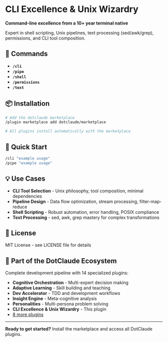 # CLI Excellence & Unix Wizardry

**Command-line excellence from a 10+ year terminal native**

Expert in shell scripting, Unix pipelines, text processing (sed/awk/grep), permissions, and CLI tool composition.

## 🎯 Commands

- **`/cli`**
- **`/pipe`**
- **`/shell`**
- **`/permissions`**
- **`/text`**

## 📦 Installation

```bash
# Add the dotclaude marketplace
/plugin marketplace add dotclaude/marketplace

# All plugins install automatically with the marketplace
```

## 🚀 Quick Start

```bash
/cli "example usage"
/pipe "example usage"
```

## 💡 Use Cases

- **CLI Tool Selection** - Unix philosophy, tool composition, minimal dependencies
- **Pipeline Design** - Data flow optimization, stream processing, filter-map-reduce
- **Shell Scripting** - Robust automation, error handling, POSIX compliance
- **Text Processing** - sed, awk, grep mastery for complex transformations

## 📄 License

MIT License - see LICENSE file for details

## 🌟 Part of the DotClaude Ecosystem

Complete development pipeline with 14 specialized plugins:
- **Cognitive Orchestration** - Multi-expert decision making
- **Adaptive Learning** - Skill building and teaching
- **Dev Accelerator** - TDD and development workflows
- **Insight Engine** - Meta-cognitive analysis
- **Personalities** - Multi-persona problem solving
- **CLI Excellence & Unix Wizardry** - This plugin
- [8 more plugins](https://github.com/dotclaude/marketplace)

---

**Ready to get started?** Install the marketplace and access all DotClaude plugins.
